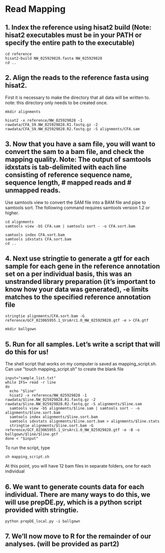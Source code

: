 # Read Mapping

## 1.	Index the reference using hisat2 build (Note: hisat2 executables must be in your PATH or specify the entire path to the executable)
```
cd reference
hisat2-build NW_025929828.fasta NW_025929828
cd ..
```

## 2.	Align the reads to the reference fasta using hisat2.
First it is necessary to make the directory that all data will be written to. note: this directory only needs to be created once.
```
mkdir alignments 

hisat2 -x reference/NW_025929828 -1 rawdata/CFA_S9.NW_025929828.R1.fastq.gz -2 rawdata/CFA_S9.NW_025929828.R2.fastq.gz -S alignments/CFA.sam
```
## 3.	Now that you have a sam file, you will want to convert the sam to a bam file, and check the mapping quality. Note: The output of samtools idxstats is tab-delimited with each line consisting of reference sequence name, sequence length, # mapped reads and # unmapped reads.

Use samtools view to convert the SAM file into a BAM file and pipe to samtools sort. The following command requires samtools version 1.2 or higher.
```
cd alignments 
samtools view -bS CFA.sam | samtools sort - -o CFA.sort.bam
```

```
samtools index CFA.sort.bam
samtools idxstats CFA.sort.bam
cd ..
```
## 4.	Next use stringtie to generate a gtf for each sample for each gene in the reference annotation set on a per individual basis, this was an unstranded library preparation (it’s important to know how your data was generated), -e limits matches to the specified reference annotation file
```
stringtie alignments/CFA.sort.bam -G reference/GCF_023065955.1_UrsArc1.0_NW_025929828.gtf -e > CFA.gtf

mkdir ballgown
```
## 5.	Run for all samples. Let’s write a script that will do this for us! 
The shell script that works on my computer is saved as mapping_script.sh. 
Can use "touch mapping_script.sh" to create the blank file
```
input="sample_list.txt"
while IFS= read -r line
do
  echo "$line"
  hisat2 -x reference/NW_025929828 -1 rawdata/$line.NW_025929828.R1.fastq.gz -2 rawdata/$line.NW_025929828.R2.fastq.gz -S alignments/$line.sam
  samtools view -bS alignments/$line.sam | samtools sort - -o alignments/$line.sort.bam
  samtools index alignments/$line.sort.bam
  samtools idxstats alignments/$line.sort.bam > alignments/$line.stats
  stringtie alignments/$line.sort.bam -G reference/GCF_023065955.1_UrsArc1.0_NW_025929828.gtf -e -B -o ballgown/$line/$line.gtf
done < "$input"
```
To run the script, type
```
sh mapping_script.sh
```
At this point, you will have 12 bam files in separate folders, one for each individual 
## 6.	We want to generate counts data for each individual. There are many ways to do this, we will use prepDE.py, which is a python script provided with stringtie.  
```
python prepDE_local.py -i ballgown
```
## 7.	We’ll now move to R for the remainder of our analyses. (will be provided as part2)
